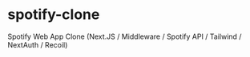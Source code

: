 # spotify-clone
Spotify Web App Clone (Next.JS / Middleware / Spotify API  / Tailwind / NextAuth / Recoil)
